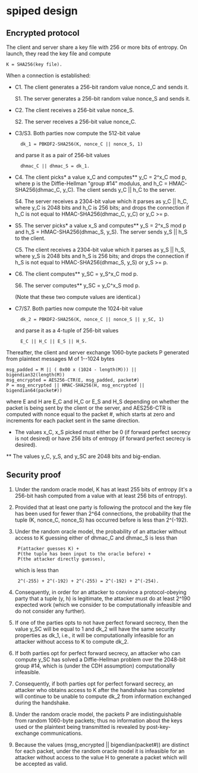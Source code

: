 spiped design
=============

Encrypted protocol
------------------

The client and server share a key file with 256 or more bits of entropy.  On
launch, they read the key file and compute

    K = SHA256(key file).

When a connection is established:

- C1. The client generates a 256-bit random value nonce_C and sends it.

  S1. The server generates a 256-bit random value nonce_S and sends it.

- C2. The client receives a 256-bit value nonce_S.

  S2. The server receives a 256-bit value nonce_C.

- C3/S3. Both parties now compute the 512-bit value

        dk_1 = PBKDF2-SHA256(K, nonce_C || nonce_S, 1)

    and parse it as a pair of 256-bit values

        dhmac_C || dhmac_S = dk_1.

- C4. The client picks* a value x_C and computes** y_C = 2^x_C mod p, where p
    is the Diffie-Hellman "group #14" modulus, and h_C = HMAC-SHA256(dhmac_C,
    y_C).  The client sends y_C || h_C to the server.

    S4. The server receives a 2304-bit value which it parses as y_C || h_C,
    where y_C is 2048 bits and h_C is 256 bits; and drops the connection if
    h_C is not equal to HMAC-SHA256(dhmac_C, y_C) or y_C >= p.

- S5. The server picks* a value x_S and computes** y_S = 2^x_S mod p and h_S =
    HMAC-SHA256(dhmac_S, y_S).  The server sends y_S || h_S to the client.

    C5. The client receives a 2304-bit value which it parses as y_S || h_S,
    where y_S is 2048 bits and h_S is 256 bits; and drops the connection if
    h_S is not equal to HMAC-SHA256(dhmac_S, y_S) or y_S >= p.

- C6. The client computes** y_SC = y_S^x_C mod p.

    S6. The server computes** y_SC = y_C^x_S mod p.

    (Note that these two compute values are identical.)

- C7/S7. Both parties now compute the 1024-bit value

        dk_2 = PBKDF2-SHA256(K, nonce_C || nonce_S || y_SC, 1)

    and parse it as a 4-tuple of 256-bit values

        E_C || H_C || E_S || H_S.

Thereafter, the client and server exchange 1060-byte packets P generated from
plaintext messages M of 1--1024 bytes

    msg_padded = M || ( 0x00 x (1024 - length(M))) || bigendian32(length(M))
    msg_encrypted = AES256-CTR(E, msg_padded, packet#)
    P = msg_encrypted || HMAC-SHA256(H, msg_encrypted || bigendian64(packet#))

where E and H are E_C and H_C or E_S and H_S depending on whether the packet
is being sent by the client or the server, and AES256-CTR is computed with
nonce equal to the packet #, which starts at zero and increments for each
packet sent in the same direction.

* The values x_C, x_S picked must either be 0 (if forward perfect secrecy
is not desired) or have 256 bits of entropy (if forward perfect secrecy is
desired).

** The values y_C, y_S, and y_SC are 2048 bits and big-endian.


Security proof
--------------

1. Under the random oracle model, K has at least 255 bits of entropy (it's a
    256-bit hash computed from a value with at least 256 bits of entropy).

2. Provided that at least one party is following the protocol and the key file
    has been used for fewer than 2^64 connections, the probability that the
    tuple (K, nonce_C, nonce_S) has occurred before is less than 2^(-192).

3. Under the random oracle model, the probability of an attacker without
    access to K guessing either of dhmac_C and dhmac_S is less than

        P(attacker guesses K) +
        P(the tuple has been input to the oracle before) +
        P(the attacker directly guesses),

    which is less than

        2^(-255) + 2^(-192) + 2^(-255) = 2^(-192) + 2^(-254).

4. Consequently, in order for an attacker to convince a protocol-obeying party
    that a tuple (y, h) is legitimate, the attacker must do at least 2^190
    expected work (which we consider to be computationally infeasible and do
    not consider any further).

5. If one of the parties opts to not have perfect forward secrecy, then the
    value y_SC will be equal to 1 and dk_2 will have the same security
    properties as dk_1, i.e., it will be computationally infeasible for an
    attacker without access to K to compute dk_2.

6. If both parties opt for perfect forward secrecy, an attacker who can
    compute y_SC has solved a Diffie-Hellman problem over the 2048-bit
    group #14, which is (under the CDH assumption) computationally infeasible.

7. Consequently, if both parties opt for perfect forward secrecy, an attacker
    who obtains access to K after the handshake has completed will continue to
    be unable to compute dk_2 from information exchanged during the handshake.

8. Under the random oracle model, the packets P are indistinguishable from
    random 1060-byte packets; thus no information about the keys used or the
    plaintext being transmitted is revealed by post-key-exchange
    communications.

9. Because the values (msg_encrypted || bigendian(packet#)) are distinct for
    each packet, under the random oracle model it is infeasible for an
    attacker without access to the value H to generate a packet which will be
    accepted as valid.
